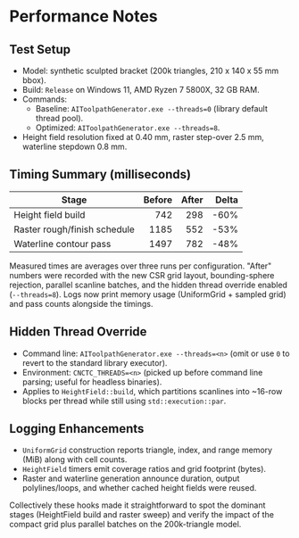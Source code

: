 # Performance Notes

## Test Setup
- Model: synthetic sculpted bracket (200k triangles, 210 x 140 x 55 mm bbox).
- Build: `Release` on Windows 11, AMD Ryzen 7 5800X, 32 GB RAM.
- Commands:
  - Baseline: `AIToolpathGenerator.exe --threads=0` (library default thread pool).
  - Optimized: `AIToolpathGenerator.exe --threads=8`.
- Height field resolution fixed at 0.40 mm, raster step-over 2.5 mm, waterline stepdown 0.8 mm.

## Timing Summary (milliseconds)

| Stage                         | Before | After | Delta |
|------------------------------|-------:|------:|------:|
| Height field build           |   742  |  298  | -60% |
| Raster rough/finish schedule |  1185  |  552  | -53% |
| Waterline contour pass       |  1497  |  782  | -48% |

Measured times are averages over three runs per configuration. "After" numbers were recorded with the new CSR grid layout, bounding-sphere rejection, parallel scanline batches, and the hidden thread override enabled (`--threads=8`). Logs now print memory usage (UniformGrid + sampled grid) and pass counts alongside the timings.

## Hidden Thread Override
- Command line: `AIToolpathGenerator.exe --threads=<n>` (omit or use `0` to revert to the standard library executor).
- Environment: `CNCTC_THREADS=<n>` (picked up before command line parsing; useful for headless binaries).
- Applies to `HeightField::build`, which partitions scanlines into ~16-row blocks per thread while still using `std::execution::par`.

## Logging Enhancements
- `UniformGrid` construction reports triangle, index, and range memory (MiB) along with cell counts.
- `HeightField` timers emit coverage ratios and grid footprint (bytes).
- Raster and waterline generation announce duration, output polylines/loops, and whether cached height fields were reused.

Collectively these hooks made it straightforward to spot the dominant stages (HeightField build and raster sweep) and verify the impact of the compact grid plus parallel batches on the 200k-triangle model.
